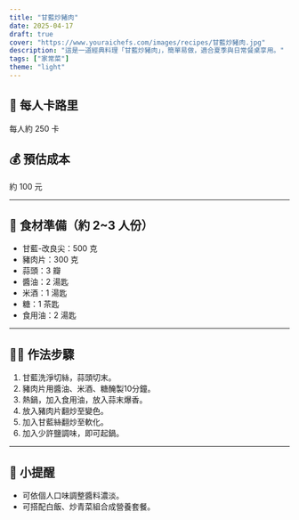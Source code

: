```yaml
---
title: "甘藍炒豬肉"
date: 2025-04-17
draft: true
cover: "https://www.youraichefs.com/images/recipes/甘藍炒豬肉.jpg"
description: "這是一道經典料理「甘藍炒豬肉」，簡單易做，適合夏季與日常餐桌享用。"
tags: ["家常菜"]
theme: "light"
---
```


## 🥄 每人卡路里  
每人約 250 卡

## 💰 預估成本  
約 100 元

---

## 🧾 食材準備（約 2~3 人份）

- 甘藍-改良尖：500 克
- 豬肉片：300 克
- 蒜頭：3 瓣
- 醬油：2 湯匙
- 米酒：1 湯匙
- 糖：1 茶匙
- 食用油：2 湯匙

---

## 👩‍🍳 作法步驟

1. 甘藍洗淨切絲，蒜頭切末。
2. 豬肉片用醬油、米酒、糖醃製10分鐘。
3. 熱鍋，加入食用油，放入蒜末爆香。
4. 放入豬肉片翻炒至變色。
5. 加入甘藍絲翻炒至軟化。
6. 加入少許鹽調味，即可起鍋。

---

## 📝 小提醒

- 可依個人口味調整醬料濃淡。
- 可搭配白飯、炒青菜組合成營養套餐。

